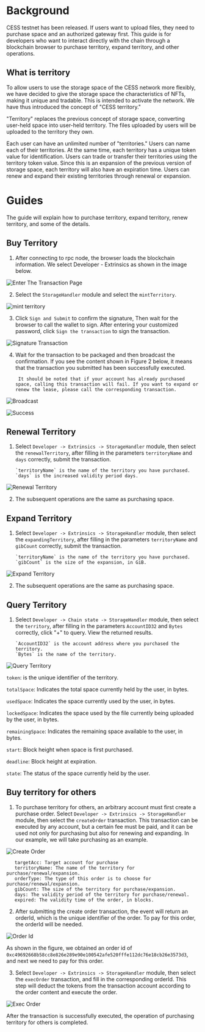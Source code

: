 # Background

CESS testnet has been released. If users want to upload files, they need to purchase space and an authorized gateway first. This guide is for developers who want to interact directly with the chain through a blockchain browser to purchase territory, expand territory, and other operations.

## What is territory

To allow users to use the storage space of the CESS network more flexibly, we have decided to give the storage space the characteristics of NFTs, making it unique and tradable. This is intended to activate the network. We have thus introduced the concept of "CESS territory."

"Territory" replaces the previous concept of storage space, converting user-held space into user-held territory. The files uploaded by users will be uploaded to the territory they own.

Each user can have an unlimited number of "territories." Users can name each of their territories. At the same time, each territory has a unique token value for identification. Users can trade or transfer their territories using the territory token value. Since this is an expansion of the previous version of storage space, each territory will also have an expiration time. Users can renew and expand their existing territories through renewal or expansion.

# Guides

The guide will explain how to purchase territory, expand territory, renew territory, and some of the details.

## Buy Territory

1. After connecting to rpc node, the browser loads the blockchain information. We select Developer - Extrinsics as shown in the image below.

![Enter The Transaction Page](../../assets/developer/guides/space-operation/pic1.png)

2. Select the `StorageHandler` module and select the `mintTerritory`.

![mint territory](../../assets/developer/guides/territory-operation/buy_territory.png)

3. Click `Sign and Submit` to confirm the signature, Then wait for the browser to call the wallet to sign. After entering your customized password, click `Sign the transaction` to sign the transaction.

![Signature Transaction](../../assets/developer/guides/space-operation/pic5.png)

4. Wait for the transaction to be packaged and then broadcast the confirmation. If you see the content shown in Figure 2 below, it means that the transaction you submitted has been successfully executed.

        It should be noted that if your account has already purchased space, calling this transaction will fail. If you want to expand or renew the lease, please call the corresponding transaction.

![Broadcast](../../assets/developer/guides/space-operation/pic6.png)

![Success](../../assets/developer/guides/space-operation/pic7.png)

## Renewal Territory

1. Select `Developer -> Extrinsics -> StorageHandler` module, then select the `renewalTerritory`, after filling in the parameters `territoryName` and  `days` correctly, submit the transaction.

       `territoryName` is the name of the territory you have purchased.
       `days` is the increased validity period days.

![Renewal Territory](../../assets/developer/guides/territory-operation/renewal_territory.jpg)

2. The subsequent operations are the same as purchasing space.

## Expand Territory

1. Select `Developer -> Extrinsics -> StorageHandler` module, then select the `expandingTerritory`, after filling in the parameters `territoryName` and  `gibCount` correctly, submit the transaction.

       `territoryName` is the name of the territory you have purchased.
       `gibCount` is the size of the expansion, in GiB.

![Expand Territory](../../assets/developer/guides/territory-operation/expanding_territory.jpg)

2. The subsequent operations are the same as purchasing space.

## Query Territory

1. Select `Developer -> Chain state -> StorageHandler` module, then select the `territory`, after filling in the parameters `AccountID32` and  `Bytes` correctly, click "+" to query. View the returned results.

       `AccountID32` is the account address where you purchased the territory.
       `Bytes` is the name of the territory.

![Query Territory](../../assets/developer/guides/territory-operation/query_territory.jpg)

`token`: is the unique identifier of the territory.

`totalSpace`: Indicates the total space currently held by the user, in bytes.

`usedSpace`: Indicates the space currently used by the user, in bytes.

`lockedSpace`: Indicates the space used by the file currently being uploaded by the user, in bytes.

`remainingSpace`: Indicates the remaining space available to the user, in bytes.  

`start`: Block height when space is first purchased.

`deadline`: Block height at expiration.

`state`: The status of the space currently held by the user.

## Buy territory for others

1. To purchase territory for others, an arbitrary account must first create a purchase order. Select `Developer -> Extrinsics -> StorageHandler` module, then select the `createOrder` transaction. This transaction can be executed by any account, but a certain fee must be paid, and it can be used not only for purchasing but also for renewing and expanding. In our example, we will take purchasing as an example.

![Create Order](../../assets/developer/guides/territory-operation/create_order.png)

       targetAcc: Target account for purchase
       territoryName: The name of the territory for purchase/renewal/expansion.
       orderType: The type of this order is to choose for purchase/renewal/expansion.
       gibCount: The size of the territory for purchase/expansion.
       days: The validity period of the territory for purchase/renewal.
       expired: The validity time of the order, in blocks.

2. After submitting the create order transaction, the event will return an orderId, which is the unique identifier of the order. To pay for this order, the orderId will be needed.

![Order Id](../../assets/developer/guides/territory-operation/order_id.png)

As shown in the figure, we obtained an order id of `0xc49692668b58cc8e826e289e90e100542afe520fffe112dc76e18cb26e3573d3`, and next we need to pay for this order.

3. Select `Developer -> Extrinsics -> StorageHandler` module, then select the `execOrder` transaction, and fill in the corresponding orderId. This step will deduct the tokens from the transaction account according to the order content and execute the order.

![Exec Order](../../assets/developer/guides/territory-operation/exec_order.png)

After the transaction is successfully executed, the operation of purchasing territory for others is completed.

